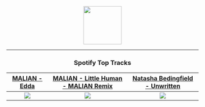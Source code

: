 <p align="center">
  <a href="https://www.tobiasmichael.de">
    <img src="https://tobiasmichael.de/assets/logo.gif" width="100" height="100"/>
  </a>
</p>

---

<h3 align="center">Spotify Top Tracks</h3>

[MALIAN - Edda](https://open.spotify.com/track/6lwT3rAbt3URHwxDwdN8sn)|[MALIAN - Little Human - MALIAN Remix](https://open.spotify.com/track/0y6L1OiwEGR4Fs3lOLTwqa)|[Natasha Bedingfield - Unwritten](https://open.spotify.com/track/3U5JVgI2x4rDyHGObzJfNf)
:---:|:----:|:----:
<img src="https://i.scdn.co/image/ab67616d00001e02856cf59553e0b5bb7a52acb9"/>|<img src="https://i.scdn.co/image/ab67616d00001e0208bf0a32b9d646ce90f22169"/>|<img src="https://i.scdn.co/image/ab67616d00001e02b337e1ca6629a53c66a3b0d4"/>